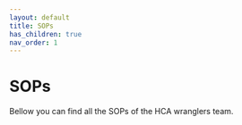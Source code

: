 ```yaml
---
layout: default
title: SOPs
has_children: true
nav_order: 1
---
```


# SOPs
Bellow you can find all the SOPs of the HCA wranglers team. 